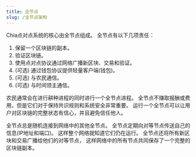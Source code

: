 ```yaml
---
title: 全节点
slug: /全节点架构
---
```


Chia点对点系统的核心由全节点组成。 全节点有以下几项责任：

1. 保留一个区块链的副本。
2. 验证区块链。
3. 使用点对点协议通过网络广播新区块、交易和验证。
4. (可选) 通过钱包协议提供轻量客户端(钱包)。
5. (可选) 与农民通信。
6. (可选) 与时间领主通信。

农民通常会在进行耕种进程的同时进行一个全节点进程。 全节点不赚取报酬或费用，但是它们对于保持共识规则和系统安全非常重要。 运行一个全节点可以让用户对区块链的完整状态有信心，并且避免信任他人。

全节点总是随机连接到网络中的其他全节点。 全节点定期向对等节点传送自己的信息(IP地址和端口)。 这样整个网络就知道它们仍在运行。 全节点还将所有新区块和交易广播给他们的对等节点， 这样网络中的所有节点共同保存了一个完整的区块链副本。
